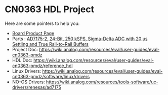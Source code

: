 # CN0363 HDL Project

Here are some pointers to help you:
  * [Board Product Page](https://www.analog.com/CN0363)
  * Parts : [AD7175-2, 24-Bit, 250 kSPS, Sigma-Delta ADC with 20 µs Settling and True Rail-to-Rail Buffers](https://www.analog.com/AD7175-2)
  * Project Doc: https://wiki.analog.com/resources/eval/user-guides/eval-cn0363-pmdz
  * HDL Doc: https://wiki.analog.com/resources/eval/user-guides/eval-cn0363-pmdz/reference_hdl
  * Linux Drivers: https://wiki.analog.com/resources/eval/user-guides/eval-cn0363-pmdz/software/linux/drivers
  * NO-OS Drivers: https://wiki.analog.com/resources/tools-software/uc-drivers/renesas/ad7175

